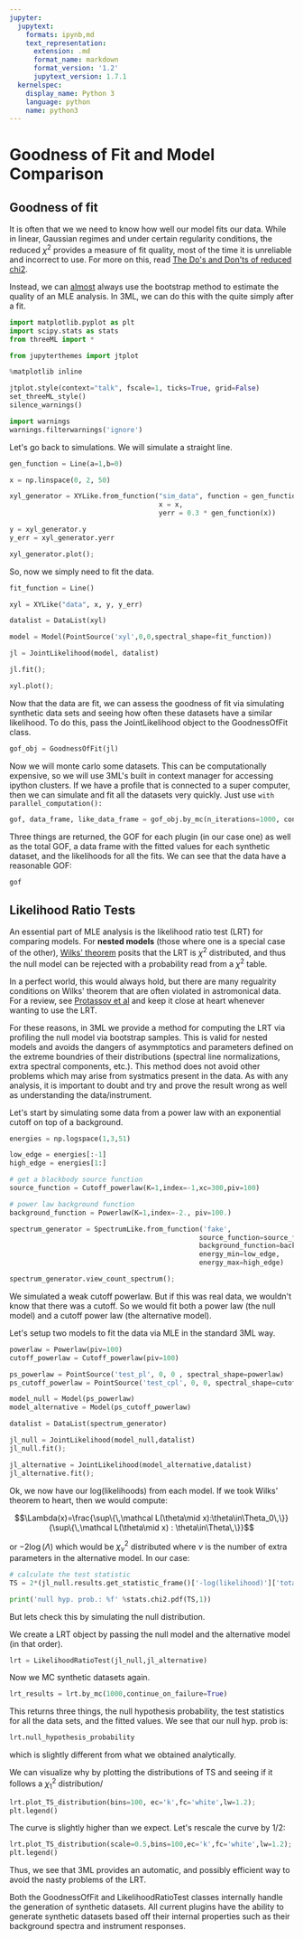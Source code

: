 ```yaml
---
jupyter:
  jupytext:
    formats: ipynb,md
    text_representation:
      extension: .md
      format_name: markdown
      format_version: '1.2'
      jupytext_version: 1.7.1
  kernelspec:
    display_name: Python 3
    language: python
    name: python3
---
```


<!-- #region -->
# Goodness of Fit and Model Comparison


## Goodness of fit
It is often that we we need to know how well our model fits our data. While in  linear, Gaussian regimes and under certain regularity conditions, the reduced $\chi^2$ provides a measure of fit quality, most of the time it is unreliable and incorrect to use. For more on this, read [The Do's and Don'ts of reduced chi2](https://arxiv.org/pdf/1012.3754.pdf).

Instead, we can [almost](www.google.com) always use the bootstrap method to estimate the quality of an MLE analysis. In 3ML, we can do this with the quite simply after a fit.
<!-- #endregion -->

```python
import matplotlib.pyplot as plt
import scipy.stats as stats
from threeML import *
```

```python nbsphinx="hidden"
from jupyterthemes import jtplot

%matplotlib inline

jtplot.style(context="talk", fscale=1, ticks=True, grid=False)
set_threeML_style()
silence_warnings()

import warnings
warnings.filterwarnings('ignore')
```


Let's go back to simulations. We will simulate a straight line. 

```python
gen_function = Line(a=1,b=0)

x = np.linspace(0, 2, 50)

xyl_generator = XYLike.from_function("sim_data", function = gen_function, 
                                     x = x, 
                                     yerr = 0.3 * gen_function(x))

y = xyl_generator.y
y_err = xyl_generator.yerr

xyl_generator.plot();


```

So, now we simply need to fit the data. 

```python
fit_function = Line()

xyl = XYLike("data", x, y, y_err)

datalist = DataList(xyl)

model = Model(PointSource('xyl',0,0,spectral_shape=fit_function))

jl = JointLikelihood(model, datalist)

jl.fit();

xyl.plot();

```

Now that the data are fit, we can assess the goodness of fit via simulating synthetic data sets and seeing how often these datasets have a similar likelihood. To do this, pass the JointLikelihood object to the GoodnessOfFit class.

```python
gof_obj = GoodnessOfFit(jl)
```

Now we will monte carlo some datasets. This can be computationally expensive, so we will use 3ML's built in context manager for accessing ipython clusters. If we have a profile that is connected to a super computer, then we can simulate and fit all the datasets very quickly. Just use ```with parallel_computation():```

```python
gof, data_frame, like_data_frame = gof_obj.by_mc(n_iterations=1000, continue_on_failure=True)
```

Three things are returned, the GOF for each plugin (in our case one) as well as the total GOF, a data frame with the fitted values for each synthetic dataset, and the likelihoods for all the fits. We can see that the data have a reasonable GOF:

```python
gof
```

## Likelihood Ratio Tests

An essential part of MLE analysis is the likelihood ratio test (LRT) for comparing models. For **nested models** (those where one is a special case of the other), [Wilks' theorem](https://projecteuclid.org/euclid.aoms/1177732360) posits that the LRT is $\chi^2$ distributed, and thus the null model can be rejected with a probability read from a $\chi^2$ table. 

In a perfect world, this would always hold, but there are many regualrity conditions on Wilks' theorem that are often violated in astromonical data. For a review, see [Protassov et al](http://iopscience.iop.org/0004-637X/571/1/545/) and keep it close at heart whenever wanting to use the LRT. 

For these reasons, in 3ML we provide a method for computing the LRT via profiling the null model via bootstrap samples. This is valid for nested models and avoids the dangers of asymmptotics and parameters defined on the extreme boundries of their distributions (spectral line normalizations, extra spectral components, etc.). This method does not avoid other problems which may arise from systmatics present in the data. As with any analysis, it is important to doubt and try and prove the result wrong as well as understanding the data/instrument.

Let's start by simulating some data from a power law with an exponential cutoff on top of a background.


```python
energies = np.logspace(1,3,51)

low_edge = energies[:-1]
high_edge = energies[1:]

# get a blackbody source function
source_function = Cutoff_powerlaw(K=1,index=-1,xc=300,piv=100)

# power law background function
background_function = Powerlaw(K=1,index=-2., piv=100.)

spectrum_generator = SpectrumLike.from_function('fake',
                                               source_function=source_function,
                                               background_function=background_function,
                                               energy_min=low_edge,
                                               energy_max=high_edge)


```

```python
spectrum_generator.view_count_spectrum();
```

We simulated a weak cutoff powerlaw. But if this was real data, we wouldn't know that there was a cutoff. So we would fit both a power law (the null model) and a cutoff power law (the alternative model).

Let's setup two models to fit the data via MLE in the standard 3ML way.

```python
powerlaw = Powerlaw(piv=100)
cutoff_powerlaw = Cutoff_powerlaw(piv=100)

ps_powerlaw = PointSource('test_pl', 0, 0 , spectral_shape=powerlaw)
ps_cutoff_powerlaw = PointSource('test_cpl', 0, 0, spectral_shape=cutoff_powerlaw)

model_null = Model(ps_powerlaw)
model_alternative = Model(ps_cutoff_powerlaw)
```

```python
datalist = DataList(spectrum_generator)
```

```python
jl_null = JointLikelihood(model_null,datalist)
jl_null.fit();
```

```python
jl_alternative = JointLikelihood(model_alternative,datalist)
jl_alternative.fit();
```

Ok, we now have our log(likelihoods) from each model. If we took Wilks' theorem to heart, then we would compute:

$$\Lambda(x)=\frac{\sup\{\,\mathcal L(\theta\mid x):\theta\in\Theta_0\,\}}{\sup\{\,\mathcal L(\theta\mid x) : \theta\in\Theta\,\}}$$

or $-2 \log(\Lambda)$ which would be $\chi^2_{\nu}$ distributed where $\nu$ is the number of extra parameters in the alternative model. In our case:


```python
# calculate the test statistic
TS = 2*(jl_null.results.get_statistic_frame()['-log(likelihood)']['total'] - jl_alternative.results.get_statistic_frame()['-log(likelihood)']['total'])

print('null hyp. prob.: %f' %stats.chi2.pdf(TS,1))

```

But lets check this by simulating the null distribution.

We create a LRT object by passing the null model and the alternative model (in that order).

```python
lrt = LikelihoodRatioTest(jl_null,jl_alternative)
```

Now we MC synthetic datasets again.

```python
lrt_results = lrt.by_mc(1000,continue_on_failure=True)
```

This returns three things, the null hypothesis probability, the test statistics for all the data sets, and the fitted values. We see that our null hyp. prob is:

```python
lrt.null_hypothesis_probability
```

which is slightly different from what we obtained analytically.

We can visualize why by plotting the distributions of TS and seeing if it follows a $\chi^2_{1}$ distribution/

```python
lrt.plot_TS_distribution(bins=100, ec='k',fc='white',lw=1.2);
plt.legend()
```

The curve is slightly higher than we expect. Let's rescale the curve by 1/2:

```python tags=["nbsphinx-thumbnail"]
lrt.plot_TS_distribution(scale=0.5,bins=100,ec='k',fc='white',lw=1.2);
plt.legend()
```

Thus, we see that 3ML provides an automatic, and possibly efficient way to avoid the nasty problems of the LRT.

Both the GoodnessOfFit and LikelihoodRatioTest classes internally handle the generation of synthetic datasets. All current plugins have the ability to generate synthetic datasets based off their internal properties such as their background spectra and instrument responses.
